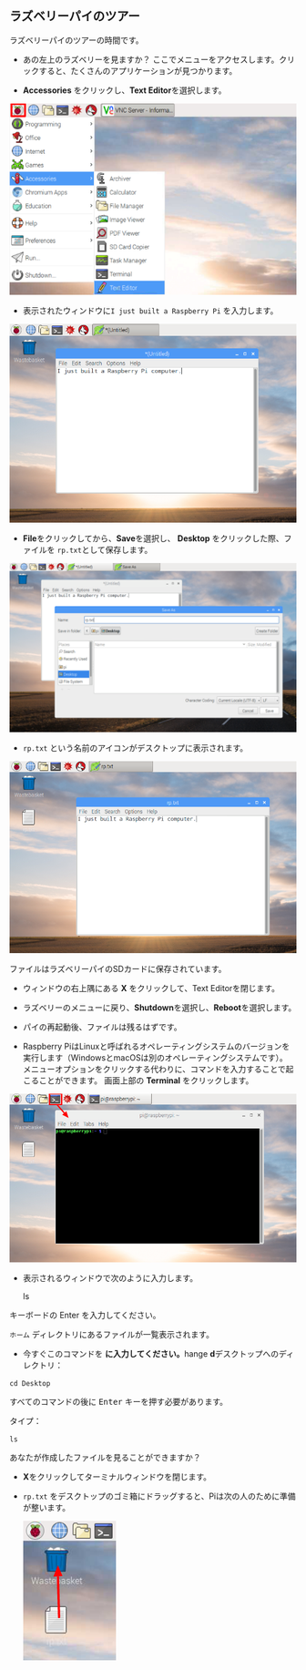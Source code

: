 ## ラズベリーパイのツアー

ラズベリーパイのツアーの時間です。

+ あの左上のラズベリーを見ますか？ ここでメニューをアクセスします。クリックすると、たくさんのアプリケーションが見つかります。

+ **Accessories** をクリックし、**Text Editor**を選択します。

![スクリーンショット](images/pi-accessories.png)

+ 表示されたウィンドウに`I just built a Raspberry Pi` を入力します。

![スクリーンショット](images/pi-text-editor.png)

+ **File**をクリックしてから、**Save**を選択し、 **Desktop** をクリックした際、ファイルを `rp.txt`として保存します。

![スクリーンショット](images/pi-save.png)

+ `rp.txt` という名前のアイコンがデスクトップに表示されます。

![スクリーンショット](images/pi-saved.png)

ファイルはラズベリーパイのSDカードに保存されています。

+ ウィンドウの右上隅にある **X** をクリックして、Text Editorを閉じます。

+ ラズベリーのメニューに戻り、**Shutdown**を選択し、**Reboot**を選択します。

+ パイの再起動後、ファイルは残るはずです。

+ Raspberry PiはLinuxと呼ばれるオペレーティングシステムのバージョンを実行します（WindowsとmacOSは別のオペレーティングシステムです）。 メニューオプションをクリックする代わりに、コマンドを入力することで起こることができます。 画面上部の **Terminal** をクリックします。

![スクリーンショット](images/pi-command-prompt.png)

+ 表示されるウィンドウで次のように入力します。

    ls
    

キーボードの</kbd> Enter <kbd>を入力してください。</p> 

<p>
  <code>ホーム</code> ディレクトリにあるファイルが一覧表示されます。
</p>

<ul>
  <li>
    今すぐこのコマンドを <strong>に入力してください。</strong>hange <strong>d</strong>デスクトップへのディレクトリ：
  </li>
</ul>

<pre><code>cd Desktop
</code></pre>

<p>
  すべてのコマンドの後に <kbd>Enter</kbd> キーを押す必要があります。
</p>

<p>
  タイプ：
</p>

<pre><code>ls
</code></pre>

<p>
  あなたが作成したファイルを見ることができますか？
</p>

<ul>
  <li>
    <p>
      <strong>X</strong>をクリックしてターミナルウィンドウを閉じます。
    </p>
  </li>
  <li>
    <p>
      <code>rp.txt</code> をデスクトップのゴミ箱にドラッグすると、Piは次の人のために準備が整います。
    </p>
    <p>
      <img src="images/pi-waste.png" alt="スクリーンショット" />
    </p>
  </li>
</ul>